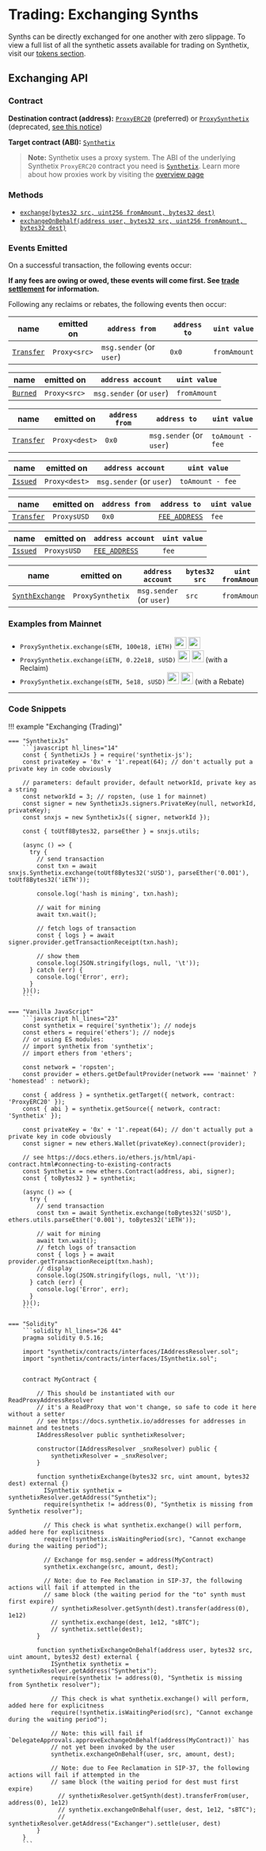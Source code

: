 # Trading: Exchanging Synths

Synths can be directly exchanged for one another with zero slippage. To view a full list of all the synthetic assets available for trading on Synthetix, visit our [tokens section](./tokens).

## Exchanging API

### Contract

**Destination contract (address):** [`ProxyERC20`](https://contracts.synthetix.io/ProxyERC20) (preferred) or [`ProxySynthetix`](https://contracts.synthetix.io/ProxySynthetix) (deprecated, [see this notice](/integrations/guide/#proxy-deprecation))

**Target contract (ABI):** [`Synthetix`](https://contracts.synthetix.io/Synthetix)

> **Note:** Synthetix uses a proxy system. The ABI of the underlying Synthetix `ProxyERC20` contract you need is [`Synthetix`](https://contracts.synthetix.io/Synthetix). Learn more about how proxies work by visiting the [overview page](./integrations/#proxies)


### Methods

- [`exchange(bytes32 src, uint256 fromAmount, bytes32 dest)`](../../Synthetix#exchange)
- [`exchangeOnBehalf(address user, bytes32 src, uint256 fromAmount, bytes32 dest)`](../../Synthetix#exchangeonbehalf)

### Events Emitted

On a successful transaction, the following events occur:

**If any fees are owing or owed, these events will come first. See [trade settlement](../settlement/#events-emitted) for information.**

Following any reclaims or rebates, the following events then occur:

| name                                          | emitted on   | `address from`           | `address to` | `uint value` |
| --------------------------------------------- | ------------ | ------------------------ | ------------ | ------------ |
| [`Transfer`](../../ExternStateToken#transfer) | `Proxy<src>` | `msg.sender` (or `user`) | `0x0`        | `fromAmount` |

| name                           | emitted on   | `address account`        | `uint value` |
| ------------------------------ | ------------ | ------------------------ | ------------ |
| [`Burned`](../../Synth#burned) | `Proxy<src>` | `msg.sender` (or `user`) | `fromAmount` |

| name                                          | emitted on    | `address from` | `address to`             | `uint value`     |
| --------------------------------------------- | ------------- | -------------- | ------------------------ | ---------------- |
| [`Transfer`](../../ExternStateToken#transfer) | `Proxy<dest>` | `0x0`          | `msg.sender` (or `user`) | `toAmount - fee` |

| name                           | emitted on    | `address account`        | `uint value`     |
| ------------------------------ | ------------- | ------------------------ | ---------------- |
| [`Issued`](../../Synth#issued) | `Proxy<dest>` | `msg.sender` (or `user`) | `toAmount - fee` |

| name                                          | emitted on  | `address from` | `address to`                                | `uint value` |
| --------------------------------------------- | ----------- | -------------- | ------------------------------------------- | ------------ |
| [`Transfer`](../../ExternStateToken#transfer) | `ProxysUSD` | `0x0`          | [`FEE_ADDRESS`](../../FeePool/#fee_address) | `fee`        |

| name                           | emitted on  | `address account`                           | `uint value` |
| ------------------------------ | ----------- | ------------------------------------------- | ------------ |
| [`Issued`](../../Synth#issued) | `ProxysUSD` | [`FEE_ADDRESS`](../../FeePool/#fee_address) | `fee`        |

| name                                             | emitted on       | `address account`             | `bytes32 src` | `uint fromAmount` | `bytes32 dest` | `uint toAmount`  | `address toAddress`           |
| ------------------------------------------------ | ---------------- | ----------------------------- | ------------- | ----------------- | -------------- | ---------------- | ----------------------------- |
| [`SynthExchange`](../../Synthetix#synthexchange) | `ProxySynthetix` | `msg.sender`<br />(or `user`) | `src`         | `fromAmount`      | `dest`         | `toAmount - fee` | `msg.sender`<br />(or `user`) |

### Examples from Mainnet

- `ProxySynthetix.exchange(sETH, 100e18, iETH)` <a target=_blank href="https://dashboard.tenderly.co/tx/main/0xe85969d5c65e68968f4a55721ffa30b4da564f74f73af6a0ed1470cbd3935877/logs"><img src="https://tenderly.co/icons/icon-48x48.png" width=24 /></a> <a target=_blank href="https://etherscan.io/tx/0xe85969d5c65e68968f4a55721ffa30b4da564f74f73af6a0ed1470cbd3935877#eventlog"><img src="https://etherscan.io/images/favicon2.ico" width=24 /></a>
- `ProxySynthetix.exchange(iETH, 0.22e18, sUSD)` <a target=_blank href="https://dashboard.tenderly.co/tx/main/0x2e0b807336fcd7aed23adfac923eb19a6fdfc73eae41335a229681c10e615c56/logs"><img src="https://tenderly.co/icons/icon-48x48.png" width=24 /></a> <a target=_blank href="https://etherscan.io/tx/0x2e0b807336fcd7aed23adfac923eb19a6fdfc73eae41335a229681c10e615c56#eventlog"><img src="https://etherscan.io/images/favicon2.ico" width=24 /></a> (with a Reclaim)
- `ProxySynthetix.exchange(sETH, 5e18, sUSD)` <a target=_blank href="https://dashboard.tenderly.co/tx/main/0x0d7ac5ca424b3a7dcd0a641e1ed614158426d6229445a079dd0f21b8b0876919/logs"><img src="https://tenderly.co/icons/icon-48x48.png" width=24 /></a> <a target=_blank href="https://etherscan.io/tx/0x0d7ac5ca424b3a7dcd0a641e1ed614158426d6229445a079dd0f21b8b0876919#eventlog"><img src="https://etherscan.io/images/favicon2.ico" width=24 /></a> (with a Rebate)

---

### Code Snippets

!!! example "Exchanging (Trading)"

    === "SynthetixJs"
        ```javascript hl_lines="14"
        const { SynthetixJs } = require('synthetix-js');
        const privateKey = '0x' + '1'.repeat(64); // don't actually put a private key in code obviously

        // parameters: default provider, default networkId, private key as a string
        const networkId = 3; // ropsten, (use 1 for mainnet)
        const signer = new SynthetixJs.signers.PrivateKey(null, networkId, privateKey);
        const snxjs = new SynthetixJs({ signer, networkId });

        const { toUtf8Bytes32, parseEther } = snxjs.utils;

        (async () => {
          try {
            // send transaction
            const txn = await snxjs.Synthetix.exchange(toUtf8Bytes32('sUSD'), parseEther('0.001'), toUtf8Bytes32('iETH'));

            console.log('hash is mining', txn.hash);

            // wait for mining
            await txn.wait();

            // fetch logs of transaction
            const { logs } = await signer.provider.getTransactionReceipt(txn.hash);

            // show them
            console.log(JSON.stringify(logs, null, '\t'));
          } catch (err) {
            console.log('Error', err);
          }
        })();
        ```

    === "Vanilla JavaScript"
        ```javascript hl_lines="23"
        const synthetix = require('synthetix'); // nodejs
        const ethers = require('ethers'); // nodejs
        // or using ES modules:
        // import synthetix from 'synthetix';
        // import ethers from 'ethers';

        const network = 'ropsten';
        const provider = ethers.getDefaultProvider(network === 'mainnet' ? 'homestead' : network);

        const { address } = synthetix.getTarget({ network, contract: 'ProxyERC20' });
        const { abi } = synthetix.getSource({ network, contract: 'Synthetix' });

        const privateKey = '0x' + '1'.repeat(64); // don't actually put a private key in code obviously
        const signer = new ethers.Wallet(privateKey).connect(provider);

        // see https://docs.ethers.io/ethers.js/html/api-contract.html#connecting-to-existing-contracts
        const Synthetix = new ethers.Contract(address, abi, signer);
        const { toBytes32 } = synthetix;

        (async () => {
          try {
            // send transaction
            const txn = await Synthetix.exchange(toBytes32('sUSD'), ethers.utils.parseEther('0.001'), toBytes32('iETH'));

            // wait for mining
            await txn.wait();
            // fetch logs of transaction
            const { logs } = await provider.getTransactionReceipt(txn.hash);
            // display
            console.log(JSON.stringify(logs, null, '\t'));
          } catch (err) {
            console.log('Error', err);
          }
        })();
        ```

    === "Solidity"
        ```solidity hl_lines="26 44"
        pragma solidity 0.5.16;

        import "synthetix/contracts/interfaces/IAddressResolver.sol";
        import "synthetix/contracts/interfaces/ISynthetix.sol";


        contract MyContract {

            // This should be instantiated with our ReadProxyAddressResolver
            // it's a ReadProxy that won't change, so safe to code it here without a setter
            // see https://docs.synthetix.io/addresses for addresses in mainnet and testnets
            IAddressResolver public synthetixResolver;

            constructor(IAddressResolver _snxResolver) public {
                synthetixResolver = _snxResolver;
            }

            function synthetixExchange(bytes32 src, uint amount, bytes32 dest) external {)
              ISynthetix synthetix = synthetixResolver.getAddress("Synthetix");
              require(synthetix != address(0), "Synthetix is missing from Synthetix resolver");

              // This check is what synthetix.exchange() will perform, added here for explicitness
              require(!synthetix.isWaitingPeriod(src), "Cannot exchange during the waiting period");

              // Exchange for msg.sender = address(MyContract)
              synthetix.exchange(src, amount, dest);

              // Note: due to Fee Reclamation in SIP-37, the following actions will fail if attempted in the
              // same block (the waiting period for the "to" synth must first expire)
                // synthetixResolver.getSynth(dest).transfer(address(0), 1e12)
                // synthetix.exchange(dest, 1e12, "sBTC");
                // synthetix.settle(dest);
            }

            function synthetixExchangeOnBehalf(address user, bytes32 src, uint amount, bytes32 dest) external {
                ISynthetix synthetix = synthetixResolver.getAddress("Synthetix");
                require(synthetix != address(0), "Synthetix is missing from Synthetix resolver");

                // This check is what synthetix.exchange() will perform, added here for explicitness
                require(!synthetix.isWaitingPeriod(src), "Cannot exchange during the waiting period");

                // Note: this will fail if `DelegateApprovals.approveExchangeOnBehalf(address(MyContract))` has
                // not yet been invoked by the user
                synthetix.exchangeOnBehalf(user, src, amount, dest);

                // Note: due to Fee Reclamation in SIP-37, the following actions will fail if attempted in the
                // same block (the waiting period for dest must first expire)
                  // synthetixResolver.getSynth(dest).transferFrom(user, address(0), 1e12)
                  // synthetix.exchangeOnBehalf(user, dest, 1e12, "sBTC");
                  // synthetixResolver.getAddress("Exchanger").settle(user, dest)
            }
        }
        ```
